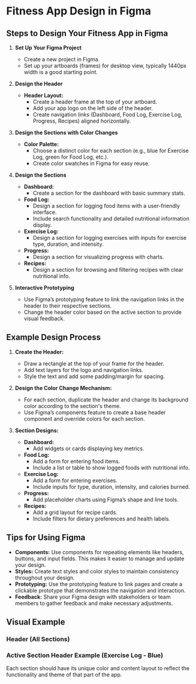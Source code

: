 # Fitness App Design in Figma

## Steps to Design Your Fitness App in Figma

1. **Set Up Your Figma Project**
   - Create a new project in Figma.
   - Set up your artboards (frames) for desktop view, typically 1440px width is a good starting point.

2. **Design the Header**
   - **Header Layout:**
     - Create a header frame at the top of your artboard.
     - Add your app logo on the left side of the header.
     - Create navigation links (Dashboard, Food Log, Exercise Log, Progress, Recipes) aligned horizontally.

3. **Design the Sections with Color Changes**
   - **Color Palette:**
     - Choose a distinct color for each section (e.g., blue for Exercise Log, green for Food Log, etc.).
     - Create color swatches in Figma for easy reuse.

4. **Design the Sections**
   - **Dashboard:**
     - Create a section for the dashboard with basic summary stats.
   - **Food Log:**
     - Design a section for logging food items with a user-friendly interface.
     - Include search functionality and detailed nutritional information display.
   - **Exercise Log:**
     - Design a section for logging exercises with inputs for exercise type, duration, and intensity.
   - **Progress:**
     - Design a section for visualizing progress with charts.
   - **Recipes:**
     - Design a section for browsing and filtering recipes with clear nutritional info.

5. **Interactive Prototyping**
   - Use Figma’s prototyping feature to link the navigation links in the header to their respective sections.
   - Change the header color based on the active section to provide visual feedback.

## Example Design Process

1. **Create the Header:**
   - Draw a rectangle at the top of your frame for the header.
   - Add text layers for the logo and navigation links.
   - Style the text and add some padding/margin for spacing.

2. **Design the Color Change Mechanism:**
   - For each section, duplicate the header and change its background color according to the section's theme.
   - Use Figma’s components feature to create a base header component and override colors for each section.

3. **Section Designs:**
   - **Dashboard:**
     - Add widgets or cards displaying key metrics.
   - **Food Log:**
     - Add a form for entering food items.
     - Include a list or table to show logged foods with nutritional info.
   - **Exercise Log:**
     - Add a form for entering exercises.
     - Include inputs for type, duration, intensity, and calories burned.
   - **Progress:**
     - Add placeholder charts using Figma’s shape and line tools.
   - **Recipes:**
     - Add a grid layout for recipe cards.
     - Include filters for dietary preferences and health labels.

## Tips for Using Figma

- **Components:** Use components for repeating elements like headers, buttons, and input fields. This makes it easier to manage and update your design.
- **Styles:** Create text styles and color styles to maintain consistency throughout your design.
- **Prototyping:** Use the prototyping feature to link pages and create a clickable prototype that demonstrates the navigation and interaction.
- **Feedback:** Share your Figma design with stakeholders or team members to gather feedback and make necessary adjustments.

## Visual Example

### Header (All Sections)

### Active Section Header Example (Exercise Log - Blue)


Each section should have its unique color and content layout to reflect the functionality and theme of that part of the app.
